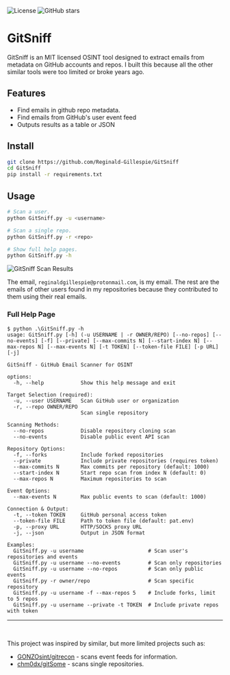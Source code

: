 ![License](https://img.shields.io/badge/license-MIT-green.svg)
![GitHub stars](https://img.shields.io/github/stars/Reginald-Gillespie/GitSniff.svg)

# GitSniff
GitSniff is an MIT licensed OSINT tool designed to extract emails from metadata on GitHub accounts and repos. 
I built this because all the other similar tools were too limited or broke years ago.


## Features
- Find emails in github repo metadata.
- Find emails from GitHub's user event feed
- Outputs results as a table or JSON

## Install
```bash
git clone https://github.com/Reginald-Gillespie/GitSniff
cd GitSniff
pip install -r requirements.txt
```

## Usage
```bash
# Scan a user.
python GitSniff.py -u <username>

# Scan a single repo.
python GitSniff.py -r <repo>

# Show full help pages.
python GitSniff.py -h
```

![GitSniff Scan Results](results.png)

The email, `reginaldgillespie@protonmail.com`, is my email. The rest are the emails of other users found in my repositories because they contributed to them using their real emails.


### Full Help Page
```
$ python .\GitSniff.py -h
usage: GitSniff.py [-h] (-u USERNAME | -r OWNER/REPO) [--no-repos] [--no-events] [-f] [--private] [--max-commits N] [--start-index N] [--max-repos N] [--max-events N] [-t TOKEN] [--token-file FILE] [-p URL] [-j]

GitSniff - GitHub Email Scanner for OSINT

options:
  -h, --help            Show this help message and exit

Target Selection (required):
  -u, --user USERNAME   Scan GitHub user or organization
  -r, --repo OWNER/REPO
                        Scan single repository

Scanning Methods:
  --no-repos            Disable repository cloning scan
  --no-events           Disable public event API scan

Repository Options:
  -f, --forks           Include forked repositories
  --private             Include private repositories (requires token)
  --max-commits N       Max commits per repository (default: 1000)
  --start-index N       Start repo scan from index N (default: 0)
  --max-repos N         Maximum repositories to scan

Event Options:
  --max-events N        Max public events to scan (default: 1000)

Connection & Output:
  -t, --token TOKEN     GitHub personal access token
  --token-file FILE     Path to token file (default: pat.env)
  -p, --proxy URL       HTTP/SOCKS proxy URL
  -j, --json            Output in JSON format

Examples:
  GitSniff.py -u username                     # Scan user's repositories and events
  GitSniff.py -u username --no-events         # Scan only repositories
  GitSniff.py -u username --no-repos          # Scan only public events
  GitSniff.py -r owner/repo                   # Scan specific repository
  GitSniff.py -u username -f --max-repos 5    # Include forks, limit to 5 repos
  GitSniff.py -u username --private -t TOKEN  # Include private repos with token
```


---
<br>

This project was inspired by similar, but more limited projects such as:
- [GONZOsint/gitrecon](https://github.com/GONZOsint/gitrecon) - scans event feeds for information.
- [chm0dx/gitSome](https://github.com/chm0dx/gitSome) - scans single repositories.
